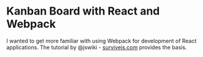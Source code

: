 # Kanban Board with React and Webpack

I wanted to get more familiar with using Webpack for development of React applications. The tutorial by @jswiki - [survivejs.com](http://survivejs.com) provides the basis.
